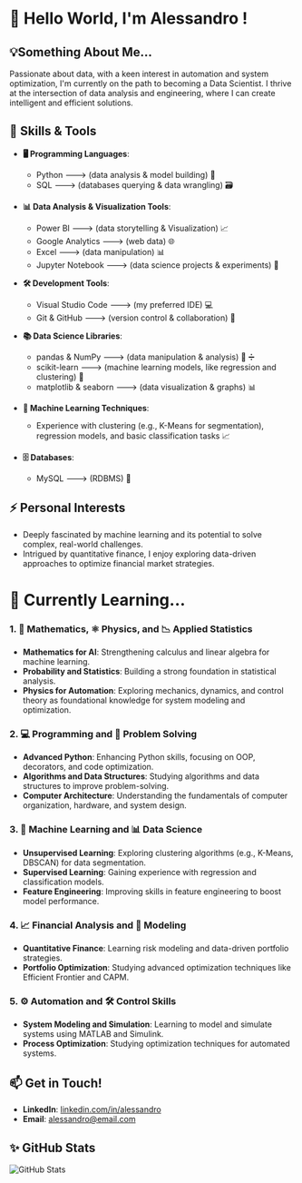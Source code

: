 # 👋 Hello World, I'm Alessandro !

## 💡Something About Me...
Passionate about data, with a keen interest in automation and system optimization, I'm currently on the path to becoming a Data Scientist.
I thrive at the intersection of data analysis and engineering, where I can create intelligent and efficient solutions.


## 🔧 Skills & Tools

- **🖥️ Programming Languages**: 
  - Python  --->  (data analysis & model building) 🐍
  - SQL  --->  (databases querying & data wrangling) 🗃️

- **📊 Data Analysis & Visualization Tools**:
  - Power BI  --->  (data storytelling & Visualization) 📈
  - Google Analytics  --->  (web data) 🌐
  - Excel  --->  (data manipulation) 📊
  - Jupyter Notebook  --->  (data science projects & experiments) 📓

- **🛠️ Development Tools**:
  - Visual Studio Code  --->  (my preferred IDE) 💻
  - Git & GitHub  --->  (version control & collaboration) 🌳

- **📚 Data Science Libraries**:
  - pandas & NumPy  --->  (data manipulation & analysis) 🐼 ➗
  - scikit-learn  --->  (machine learning models, like regression and clustering) 🤖
  - matplotlib & seaborn  --->  (data visualization & graphs) 📊

- **🤖 Machine Learning Techniques**:
  - Experience with clustering (e.g., K-Means for segmentation), regression models, and basic classification tasks 📈

- **🗄️ Databases**:
  - MySQL  --->  (RDBMS) 💾


## ⚡ Personal Interests
- Deeply fascinated by machine learning and its potential to solve complex, real-world challenges.
- Intrigued by quantitative finance, I enjoy exploring data-driven approaches to optimize financial market strategies.

  
 # 🌱 Currently Learning...

### 1. 🧮 Mathematics, ⚛️ Physics, and 📉 Applied Statistics
- **Mathematics for AI**: Strengthening calculus and linear algebra for machine learning.
- **Probability and Statistics**: Building a strong foundation in statistical analysis.
- **Physics for Automation**: Exploring mechanics, dynamics, and control theory as foundational knowledge for system modeling and optimization.

### 2. 💻 Programming and 🧠 Problem Solving
- **Advanced Python**: Enhancing Python skills, focusing on OOP, decorators, and code optimization.
- **Algorithms and Data Structures**: Studying algorithms and data structures to improve problem-solving.
- **Computer Architecture**: Understanding the fundamentals of computer organization, hardware, and system design.

### 3. 🤖 Machine Learning and 📊 Data Science
- **Unsupervised Learning**: Exploring clustering algorithms (e.g., K-Means, DBSCAN) for data segmentation.
- **Supervised Learning**: Gaining experience with regression and classification models.
- **Feature Engineering**: Improving skills in feature engineering to boost model performance.

### 4. 📈 Financial Analysis and 💼 Modeling
- **Quantitative Finance**: Learning risk modeling and data-driven portfolio strategies.
- **Portfolio Optimization**: Studying advanced optimization techniques like Efficient Frontier and CAPM.

### 5. ⚙️ Automation and 🛠️ Control Skills
- **System Modeling and Simulation**: Learning to model and simulate systems using MATLAB and Simulink.
- **Process Optimization**: Studying optimization techniques for automated systems.


## 📫 Get in Touch!
- **LinkedIn**: [linkedin.com/in/alessandro](www.linkedin.com/in/alessandro-merenda-499586332)
- **Email**: [alessandro@email.com](alessandromerenda33@gmail.com)


## ✨ GitHub Stats
![GitHub Stats](https://github-readme-stats.vercel.app/api?username=AlessandroMerenda&show_icons=true&theme=radical)
